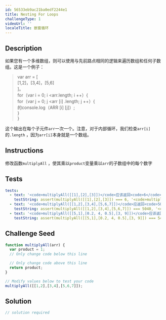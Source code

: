```yaml
---
id: 56533eb9ac21ba0edf2244e1
title: Nesting For Loops
challengeType: 1
videoUrl: ''
localeTitle: 嵌套循环
---
```


## Description
<section id="description">如果您有一个多维数组，则可以使用与先前路点相同的逻辑来遍历数组和任何子数组。这是一个例子： <blockquote> var arr = [ <br> [1,2]，[3,4]，[5,6] <br> ]。 <br> for（var i = 0; i &lt;arr.length; i ++）{ <br> for（var j = 0; j &lt;arr [i] .length; j ++）{ <br>的console.log（ARR [i] [j]）; <br> } <br> } </blockquote>这个输出在每个子元件<code>arr</code>一次一个。注意，对于内部循环，我们检查<code>arr[i]</code>的<code>.length</code> ，因为<code>arr[i]</code>本身就是一个数组。 </section>

## Instructions
<section id="instructions">修改函数<code>multiplyAll</code> ，使其乘以<code>product</code>变量乘以<code>arr</code>的子数组中的每个数字</section>

## Tests
<section id='tests'>

```yml
tests:
  - text: '<code>multiplyAll([[1],[2],[3]])</code>应该返回<code>6</code>'
    testString: assert(multiplyAll([[1],[2],[3]]) === 6, '<code>multiplyAll([[1],[2],[3]])</code> should return <code>6</code>');
  - text: '<code>multiplyAll([[1,2],[3,4],[5,6,7]])</code>应返回<code>5040</code>'
    testString: assert(multiplyAll([[1,2],[3,4],[5,6,7]]) === 5040, '<code>multiplyAll([[1,2],[3,4],[5,6,7]])</code> should return <code>5040</code>');
  - text: '<code>multiplyAll([[5,1],[0.2, 4, 0.5],[3, 9]])</code>应该返回<code>54</code>'
    testString: assert(multiplyAll([[5,1],[0.2, 4, 0.5],[3, 9]]) === 54, '<code>multiplyAll([[5,1],[0.2, 4, 0.5],[3, 9]])</code> should return <code>54</code>');

```

</section>

## Challenge Seed
<section id='challengeSeed'>

<div id='js-seed'>

```js
function multiplyAll(arr) {
  var product = 1;
  // Only change code below this line

  // Only change code above this line
  return product;
}

// Modify values below to test your code
multiplyAll([[1,2],[3,4],[5,6,7]]);

```

</div>



</section>

## Solution
<section id='solution'>

```js
// solution required
```
</section>
